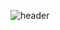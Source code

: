 ![header](https://capsule-render.vercel.app/api?type=waving&color=auto&height=300&section=header&text=capsule%20render&fontSize=90&fontColor=ffffff)
